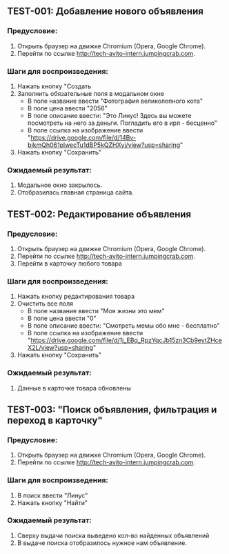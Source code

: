 ## TEST-001: Добавление нового объявления
### Предусловие:
1. Открыть браузер на движке Chromium (Opera, Google Chrome).
2. Перейти по ссылке http://tech-avito-intern.jumpingcrab.com.
### Шаги для воспроизведения:
1. Нажать кнопку "Создать
2. Заполнить обязательные поля в модальном окне
   - В поле название ввести "Фотография великолепного кота"
   - В поле цена ввести "2056"
   - В поле описание ввести: "Это Линус! Здесь вы можете посмотреть на него за деньги. Погладить его в ирл - бесценно"
   - В поле ссылка на изображение ввести "https://drive.google.com/file/d/14Bv-bikmQh061plwecTu1dBP5kQZHXyi/view?usp=sharing"
3. Нажать кнопку "Сохранить"
### Ожидаемый результат:
1. Модальное окно закрылось. 
2. Отобразилась главная страница сайта.

## TEST-002: Редактирование объявления
### Предусловие:
1. Открыть браузер на движке Chromium (Opera, Google Chrome).
2. Перейти по ссылке http://tech-avito-intern.jumpingcrab.com.
3. Перейти в карточку любого товара
### Шаги для воспроизведения:
1. Нажать кнопку редактирования товара
2. Очистить все поля
   - В поле название ввести "Моя жизни это мем"
   - В поле цена ввести "0"
   - В поле описание ввести: "Смотреть мемы обо мне - бесплатно"
   - В поле ссылка на изображение ввести "https://drive.google.com/file/d/1j_EBq_RpzYqcJb15zn3Cb9eytZHceX2L/view?usp=sharing"
3. Нажать кнопку "Сохранить"
### Ожидаемый результат:
1. Данные в карточке товара обновлены

## TEST-003: "Поиск объявления, фильтрация и переход в карточку"
### Предусловие:
1. Открыть браузер на движке Chromium (Opera, Google Chrome).
2. Перейти по ссылке http://tech-avito-intern.jumpingcrab.com.
### Шаги для воспроизведения:
1. В поиск ввести "Линус"
2. Нажать кнопку "Найти"
### Ожидаемый результат:
1. Сверху выдачи поиска выведено кол-во найденных объявлений
1. В выдаче поиска отобразилось нужное нам объявление.
